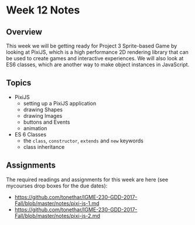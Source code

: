 # Week 12 Notes

## Overview
This week we will be getting ready for Project 3 Sprite-based Game by looking at PixiJS, which is a high performance 2D rendering library that can be used to create games and interactive experiences. 
We will also look at ES6 classes, which are another way to make object instances in JavaScript.

## Topics
- PixiJS
    - setting up a PixiJS application
    - drawing Shapes
    - drawing Images
    - buttons and Events
    - animation
- ES 6 Classes
     - the `class`, `constructor`, `extends` and `new` keywords
     - class inheritance


## Assignments
The required readings and assignments for this week are here (see mycourses drop boxes for the due dates):

- https://github.com/tonethar/IGME-230-GDD-2017-Fall/blob/master/notes/pixi-js-1.md
- https://github.com/tonethar/IGME-230-GDD-2017-Fall/blob/master/notes/pixi-js-2.md
